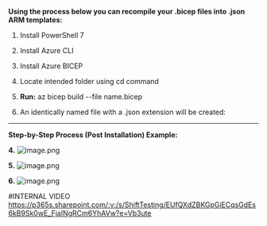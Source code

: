**Using the process below you can recompile your .bicep files into .json ARM templates:**

1. Install PowerShell 7
2. Install Azure CLI
3. Install Azure BICEP

4. Locate intended folder using cd command
5. **Run:** az bicep build --file name.bicep
6. An identically named file with a .json extension will be created:

---

**Step-by-Step Process (Post Installation) Example:**

**4.**
![image.png](/.attachments/image-41595621-ad44-4e4c-963d-f5d1a4555f33.png)

**5.**
![image.png](/.attachments/image-694ee66e-295c-4f26-8e75-8d0e33a4e20f.png)

**6.** 
![image.png](/.attachments/image-7be3649c-4d3c-4b85-b436-5ca7bef5851f.png)

#INTERNAL VIDEO
https://p365s.sharepoint.com/:v:/s/ShiftTesting/EUfQXdZBKGpGiECqsGdEs6kB9Sk0wE_FjaINgRCm6YhAVw?e=Vb3ute